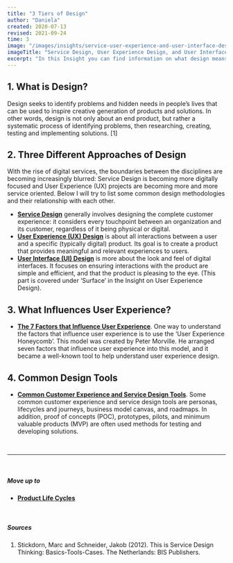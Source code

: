 ```yaml
---
title: "3 Tiers of Design"
author: "Daniela"
created: 2020-07-13
revised: 2021-09-24
time: 3
image: "/images/insights/service-user-experience-and-user-interface-design.jpg"
imageTitle: "Service Design, User Experience Design, and User Interface Design"
excerpt: "In this Insight you can find information on what design means, and what the three tiers of design are."
---
```


## 1. What is Design?

Design seeks to identify problems and hidden needs in people’s lives that can be used to inspire creative generation of products and solutions. In other words, design is not only about an end product, but rather a systematic process of identifying problems, then researching, creating, testing and implementing solutions. [1]

## 2. Three Different Approaches of Design

With the rise of digital services, the boundaries between the disciplines are becoming increasingly blurred: Service Design is becoming more digitally focused and User Experience (UX) projects are becoming more and more service oriented. Below I will try to list some common design methodologies and their relationship with each other.

- [**Service Design**](/insights/service-design) generally involves designing the complete customer experience: it considers every touchpoint between an organization and its customer, regardless of it being physical or digital.
- [**User Experience (UX) Design**](/insights/ux-design) is about all interactions between a user and a specific (typically digital) product. Its goal is to create a product that provides meaningful and relevant experiences to users.
- [**User Interface (UI) Design**](/insights/ux-design/#25-surface) is more about the look and feel of digital interfaces. It focuses on ensuring interactions with the product are simple and efficient, and that the product is pleasing to the eye. (This part is covered under ‘Surface’ in the Insight on User Experience Design).

## 3. What Influences User Experience?

- [**The 7 Factors that Influence User Experience**](/insights/seven-factors-of-user-experience). One way to understand the factors that influence user experience is to use the ‘User Experience Honeycomb’. This model was created by Peter Morville. He arranged seven factors that influence user experience into this model, and it became a well-known tool to help understand user experience design.

## 4. Common Design Tools

- [**Common Customer Experience and Service Design Tools**](/insights/customer-experience-and-service-design-tools). Some common customer experience and service design tools are personas, lifecycles and journeys, business model canvas, and roadmaps. In addition, proof of concepts (POC), prototypes, pilots, and minimum valuable products (MVP) are often used methods for testing and developing solutions.

&nbsp;

***
&nbsp;

##### Move up to

- [**Product Life Cycles**](/insights/product-lifecycles)

&nbsp;

##### Sources

1. Stickdorn, Marc and Schneider, Jakob (2012). This is Service Design Thinking: Basics-Tools-Cases. The Netherlands: BIS Publishers.